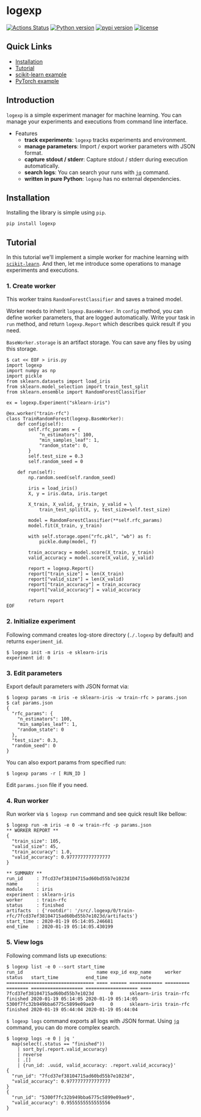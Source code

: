 # logexp
[![Actions Status](https://github.com/altescy/logexp/workflows/build/badge.svg)](https://github.com/altescy/logexp)
[![Python version](https://img.shields.io/pypi/pyversions/logexp)](https://github.com/altescy/logexp)
[![pypi version](https://img.shields.io/pypi/v/logexp)](https://pypi.org/project/logexp/)
[![license](https://img.shields.io/github/license/altescy/logexp)](https://github.com/altescy/logexp/blob/master/LICENSE)

## Quick Links

- [Installation](#Installation)
- [Tutorial](#Tutorial)
- [scikit-learn example](https://github.com/altescy/logexp/tree/master/examples/scikit-learn)
- [PyTorch example](https://github.com/altescy/logexp/tree/master/examples/pytorch)

## Introduction

`logexp` is a simple experiment manager for machine learning.
You can manage your experiments and executions from command line interface.

- Features
  - **track experiments**: `logexp` tracks experiments and environment.
  - **manage parameters**: Import / export worker parameters with JSON format.
  - **capture stdout / stderr**: Capture stdout / stderr during execution automatically.
  - **search logs**: You can search your runs with [`jq`](https://stedolan.github.io/jq/) command.
  - **written in pure Python**: `logexp` has no external dependencies.


## Installation

Installing the library is simple using `pip`.
```
pip install logexp
```

## Tutorial

In this tutorial we'll implement a simple worker for machine learning with [`scikit-learn`](https://scikit-learn.org/).
And then, let me introduce some operations to manage experiments and executions.

### 1. Create worker

This worker trains `RandomForestClassifier` and saves a trained model.

Worker needs to inherit `logexp.BaseWorker`.
In `config` method, you can define worker parameters, that are logged automatically.
Write your task in `run` method, and return `logexp.Report` which describes quick result if you need.

`BaseWorker.storage` is an artifact storage.
You can save any files by using this storage.

```
$ cat << EOF > iris.py
import logexp
import numpy as np
import pickle
from sklearn.datasets import load_iris
from sklearn.model_selection import train_test_split
from sklearn.ensemble import RandomForestClassifier

ex = logexp.Experiment("sklearn-iris")

@ex.worker("train-rfc")
class TrainRandomForest(logexp.BaseWorker):
    def config(self):
        self.rfc_params = {
            "n_estimators": 100,
            "min_samples_leaf": 1,
            "random_state": 0,
        }
        self.test_size = 0.3
        self.random_seed = 0

    def run(self):
        np.random.seed(self.random_seed)

        iris = load_iris()
        X, y = iris.data, iris.target

        X_train, X_valid, y_train, y_valid = \
            train_test_split(X, y, test_size=self.test_size)

        model = RandomForestClassifier(**self.rfc_params)
        model.fit(X_train, y_train)

        with self.storage.open("rfc.pkl", "wb") as f:
            pickle.dump(model, f)

        train_accuracy = model.score(X_train, y_train)
        valid_accuracy = model.score(X_valid, y_valid)

        report = logexp.Report()
        report["train_size"] = len(X_train)
        report["valid_size"] = len(X_valid)
        report["train_accuracy"] = train_accuracy
        report["valid_accuracy"] = valid_accuracy

        return report
EOF
```


### 2. Initialize experiment

Following command creates log-store directory (`./.logexp` by default) and returns `experiment_id`.

```
$ logexp init -m iris -e sklearn-iris
experiment id: 0
```


### 3. Edit parameters

Export default parameters with JSON format via:
```
$ logexp params -m iris -e sklearn-iris -w train-rfc > params.json
$ cat params.json
{
  "rfc_params": {
    "n_estimators": 100,
    "min_samples_leaf": 1,
    "random_state": 0
  },
  "test_size": 0.3,
  "random_seed": 0
}
```

You can also export params from specified run:

```
$ logexp params -r [ RUN_ID ]
```

Edit `params.json` file if you need.


### 4. Run worker

Run worker via `$ logexp run` command and see quick result like bellow:

```
$ logexp run -m iris -e 0 -w train-rfc -p params.json
** WORKER REPORT **
{
  "train_size": 105,
  "valid_size": 45,
  "train_accuracy": 1.0,
  "valid_accuracy": 0.9777777777777777
}

** SUMMARY **
run_id     : 7fcd37ef38104715ad60bd55b7e1023d
name       :
module     : iris
experiment : sklearn-iris
worker     : train-rfc
status     : finished
artifacts  : {'rootdir': '/src/.logexp/0/train-rfc/7fcd37ef38104715ad60bd55b7e1023d/artifacts'}
start_time : 2020-01-19 05:14:05.246681
end_time   : 2020-01-19 05:14:05.430199
```

### 5. View logs

Following command lists up executions:

```
$ logexp list -e 0 --sort start_time
run_id                           name exp_id exp_name     worker    status   start_time          end_time            note
================================ ==== ====== ============ ========= ======== =================== =================== ====
7fcd37ef38104715ad60bd55b7e1023d      0      sklearn-iris train-rfc finished 2020-01-19 05:14:05 2020-01-19 05:14:05
5300f7fc32b949bba6775c5899e09ae9      0      sklearn-iris train-rfc finished 2020-01-19 05:44:04 2020-01-19 05:44:04
```

`$ logexp logs` command exports all logs with JSON format.
Using [`jq`](https://stedolan.github.io/jq/) command, you can do more complex search.

```
$ logexp logs -e 0 | jq '
  map(select(.status == "finished"))
    | sort_by(.report.valid_accuracy)
    | reverse
    | .[]
    | {run_id: .uuid, valid_accuracy: .report.valid_accuracy}'
{
  "run_id": "7fcd37ef38104715ad60bd55b7e1023d",
  "valid_accuracy": 0.9777777777777777
}
{
  "run_id": "5300f7fc32b949bba6775c5899e09ae9",
  "valid_accuracy": 0.9555555555555556
}
```
